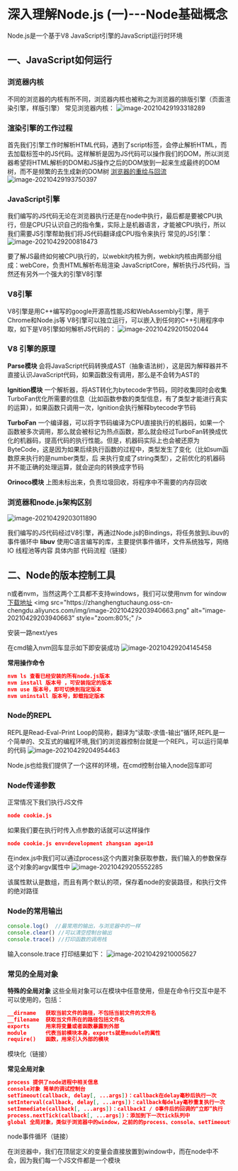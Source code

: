 # 深入理解Node.js (一)---Node基础概念

Node.js是一个基于V8 JavaScript引擎的JavaScript运行时环境

## 一、JavaScript如何运行

### 浏览器内核

不同的浏览器的内核有所不同，浏览器内核也被称之为浏览器的排版引擎（页面渲染引擎，样版引擎）
常见浏览器内核：
![image-20210429193318289](https://zhanghengtuchaung.oss-cn-chengdu.aliyuncs.com/img/image-20210429193318289.png)

### 渲染引擎的工作过程

首先我们引擎工作时解析HTML代码，遇到了script标签，会停止解析HTML，而去加载标签中的JS代码。这样解析是因为JS代码可以操作我们的DOM，所以浏览器希望将HTML解析的DOM和JS操作之后的DOM放到一起来生成最终的DOM树，而不是频繁的去生成新的DOM树  [浏览器的重绘与回流]([https://segmentfault.com/a/1190000017506726](浏览器的回流与重绘))
![image-20210429193750397](https://zhanghengtuchaung.oss-cn-chengdu.aliyuncs.com/img/image-20210429193750397.png)

### JavaScript引擎

我们编写的JS代码无论在浏览器执行还是在node中执行，最后都是要被CPU执行，但是CPU只认识自己的指令集，实际上是机器语言，才能被CPU执行，所以我们需要JS引擎帮助我们将JS代码翻译成CPU指令来执行
常见的JS引擎：
![image-20210429200818473](https://zhanghengtuchaung.oss-cn-chengdu.aliyuncs.com/img/image-20210429200818473.png)

要了解JS最终如何被CPU执行的，以webkit内核为例，webkit内核由两部分组成：webCore，负责HTML解析布局渲染 JavaScriptCore，解析执行JS代码，当然还有另外一个强大的引擎V8引擎

### V8引擎

V8引擎是用C++编写的google开源高性能JS和WebAssembly引擎，用于Chrome和Node.js等
V8引擎可以独立运行，可以嵌入到任何的C++引用程序中取，如下是V8引擎如何解析JS代码的：
![image-20210429201502044](https://zhanghengtuchaung.oss-cn-chengdu.aliyuncs.com/img/image-20210429201502044.png)

### V8 引擎的原理

**Parse模块**
会将JavaScript代码转换成AST（抽象语法树），这是因为解释器并不直接认识JavaScript代码，如果函数没有调用，那么是不会转为AST的

**Ignition模块**
一个解析器，将AST转化为bytecode字节码，同时收集同时会收集TurboFan优化所需要的信息（比如函数参数的类型信息，有了类型才能进行真实的运算），如果函数只调用一次，Ignition会执行解释bytecode字节码

**TurboFan**
一个编译器，可以将字节码编译为CPU直接执行的机器码，如果一个函数被多次调用，那么就会被标记为热点函数，那么就会经过TurboFan转换成优化的机器码，提高代码的执行性能。但是，机器码实际上也会被还原为ByteCode，这是因为如果后续执行函数的过程中，类型发生了变化（比如sum函数原来执行的是number类型，后 来执行变成了string类型），之前优化的机器码并不能正确的处理运算，就会逆向的转换成字节码

**Orinoco模块**
上图未标出来，负责垃圾回收，将程序中不需要的内存回收

### 浏览器和node.js架构区别

![image-20210429203011890](https://zhanghengtuchaung.oss-cn-chengdu.aliyuncs.com/img/image-20210429203011890.png)

我们编写的JS代码经过V8引擎，再通过Node.js的Bindings，将任务放到Libuv的事件循环中
**libuv**
使用C语言编写的库，主要提供事件循环，文件系统独写，网络IO 线程池等内容  具体内部
代码流程（链接）

## 二、Node的版本控制工具

n或者nvm，当然这两个工具都不支持windows，我们可以使用nvm for window
[下载地址]([https://github.com/coreybutler/nvm-windows/releases](https://links.jianshu.com/go?to=https%3A%2F%2Fgithub.com%2Fcoreybutler%2Fnvm-windows%2Freleases))
<img src="https://zhanghengtuchaung.oss-cn-chengdu.aliyuncs.com/img/image-20210429203940663.png" alt="image-20210429203940663" style="zoom:80%;" />

安装一路next/yes

在cmd输入nvm回车显示如下即安装成功
![image-20210429204145458](https://zhanghengtuchaung.oss-cn-chengdu.aliyuncs.com/img/image-20210429204145458.png)

**常用操作命令**

```json
nvm ls 查看已经安装的所有node.js版本
nvm install 版本号 ，可安装指定的版本
nvm use 版本号，即可切换到指定版本
nvm uninstall 版本号，卸载指定版本
```



### Node的REPL

REPL是Read-Eval-Print Loop的简称，翻译为“读取-求值-输出”循环,REPL是一个简单的、交互式的编程环境,我们的浏览器控制台就是一个REPL，可以运行简单的代码
![image-20210429204954463](https://zhanghengtuchaung.oss-cn-chengdu.aliyuncs.com/img/image-20210429204954463.png)

Node.js也给我们提供了一个这样的环境，在cmd控制台输入node回车即可

### Node传递参数

正常情况下我们执行JS文件

```json
node cookie.js
```

如果我们要在执行时传入点参数的话就可以这样操作

```json
node cookie.js env=development zhangsan age=18
```

在index.js中我们可以通过process这个内置对象获取参数，我们输入的参数保存这个对象的argv属性中
![image-20210429205552285](https://zhanghengtuchaung.oss-cn-chengdu.aliyuncs.com/img/image-20210429205552285.png)

该属性默认是数组，而且有两个默认的项，保存着node的安装路径，和执行文件的绝对路径

### Node的常用输出

```js
console.log()  //最常用的输出，与浏览器中的一样
console.clear() //可以清空控制台输出
console.trace() //打印函数的调用栈
```

输入console.trace 打印结果如下：
![image-20210429210005627](https://zhanghengtuchaung.oss-cn-chengdu.aliyuncs.com/img/image-20210429210005627.png)

### 常见的全局对象

**特殊的全局对象**
这些全局对象可以在模块中任意使用，但是在命令行交互中是不可以使用的，包括：

```json
__dirname   获取当前文件的路径，不包括当前文件的文件名
__filename  获取当文件所在的路径包括文件名
exports     用来将变量或者函数暴露到外部
module      代表当前模块本身，exports就是mudule的属性
require()   函数，用来引入外部的模块
```

模块化（链接）

**常见全局对象**

```json
process 提供了node进程中相关信息
console对象 简单的调试控制台
setTimeout(callback, delay[, ...args])：callback在delay毫秒后执行一次
setInterval(callback, delay[, ...args])：callback每delay毫秒重复执行一次
setImmediate(callback[, ...args])：callbackI / O事件后的回调的“立即”执行
process.nextTick(callback[, ...args])：添加到下一次tick队列中
global 全局对象，类似于浏览器中的window，之前的的process、console、setTimeout等都有被放到global中
```

node事件循环（链接）

在浏览器中，我们在顶层定义的变量会直接放置到window中，而在node中不会，因为我们每一个JS文件都是一个模块
